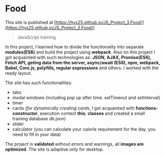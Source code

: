 # Food

This site is published at  [https://hys25.github.io/JS_Project_3.Food/](https://hys25.github.io/JS_Project_3.Food/)
> JavaScript training

In this project, I learned how to divide the functionality into separate **modules(ES6)** and build the project using **webpack**. Also on this project I got acquainted with such technologies as: **JSON, AJAX, Promise(ES6), Fetch API, geting data from the server, async/await (ES8), npm, webpack, Babel, Core.js, polyfills, regular expressions** and others. I worked with the ready layout.

The site has such functionalities:
- tabs
- modal windows (including pop up after time. setTimeout and setInterval)
- timer 
- cards (*for dynamically creating cards*, I got acquainted with **functions-constructor**, execution context **this**, **classes** and created a small training database db.json)
- slider 
- calculator (you can calculate your calorie requirement for the day, you need to fill in your data)

The project is **validated** without errors and warnings, all **images are optimized**. The site is adaptive only for desktop.

